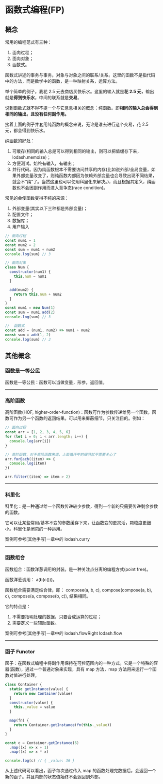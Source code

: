 # 函数式编程(FP)

## 概念

常用的编程范式有三种：

1. 面向过程；
2. 面向对象；
3. 函数式。

函数式讲述的事务与事务，对象与对象之间的联系/关系。这里的函数不是指代码中的方法，而是数学中的函数，是一种映射关系，运算方法。

举个简单的例子，我花 2.5 元去商店买快乐水。这里的输入就是<b>花 2.5 元</b>，输出就是<b>得到快乐水</b>，中间的联系就是<b>交易</b>。

说到函数式就不得不提一个与它息息相关的概念：纯函数。即<b>相同的输入总会得到相同的输出。且没有任何副作用。</b>

接着上面的例子并套用纯函数的概念来说，无论是谁去进行这个交易，花 2.5 元，都会得到快乐水。

纯函数的好处：

1. 可缓存(相同的输入总是可以得到相同的输出，则可以把值缓存下来，lodash.memoize)；
2. 方便测试。始终有输入，有输出；
3. 并行代码。因为纯函数根本不需要访问共享的内存(比如说外部/全局变量，如果外部变量改变了，则纯函数内部因为依赖外部变量也会导致出现不同结果，就会不“纯”了。当然这里也可以使用科里化来解决。)，而且根据其定义，纯函数也不会因副作用而进入竞争态(race condition)。

常见的会使函数变得不纯的来源：

1. 外部变量(其实以下三种都是外部变量)；
2. 配置文件；
3. 数据库；
4. 用户输入

```js
// 面向过程
const num1 = 1
const num2 = 2
const sum = num1 + num2
console.log(sum) // 3

// 面向对象
class Num {
  constructor(num1) {
    this.num = num1
  }

  add(num2) {
    return this.num + num2
  }
}
const num1 = new Num(1)
const sum = num1.add(2)
console.log(sum) // 3

//  函数式
const add = (num1, num2) => num1 + num2
const sum = add(1, 2)
console.log(sum) // 3
```

## 其他概念

### 函数是一等公民

函数是一等公民：函数可以当做变量，形参，返回值。

---

### 高阶函数

高阶函数(HOF, higher-order-function)：函数可作为参数传递给另一个函数。函数可作为另一个函数的返回结果。可以用来屏蔽细节，只关注目的。例如：

```js
// 面向过程
const arr = [1, 2, 3, 4, 5, 6]
for (let i = 0; i < arr.length; i++) {
  console.log(arr[i])
}

// 高阶函数，对于高阶函数来说，上面循环中的细节就不需要关心了
arr.forEach((item) => {
  console.log(item)
})

arr.filter((item) => item > 2)
```

---

### 科里化

科里化：是一种通过给一个函数传递较少参数，得到一个新的只需要传递剩余参数的函数。

它可以让某些常用/基本不变的参数缓存下来，让函数变的更灵活，颗粒度更细小。科里化是闭包的一种运用。

案例可参考[其他手写]一章中的 lodash.curry

---

### 函数组合

函数组合：函数洋葱调用的封装。是一种关注点分离的编程方式(point free)。

函数洋葱调用： a(b(c()))。

函数组合需要满足结合律，即：
compose(a, b, c), compose(compose(a, b), c), compose(a, compose(b, c)), 结果相同。

它的特点是：

1. 不需要指明处理的数据，只要合成运算的过程；
2. 需要定义一些辅助函数。

案例可参考[其他手写]一章中的 lodash.flowRight lodash.flow

---

### 函子 Functor

函子：在函数式编程中将副作用保持在可控范围内的一种方式。它是一个特殊的容器(函数)，通过一个普通对象来实现，具有 map 方法，map 方法用来运行一个函数对值进行处理。

```js
class Container {
  static getInstance(value) {
    return new Container(value)
  }
  constructor(value) {
    this._value = value
  }

  map(fn) {
    return Container.getInstance(fn(this._value))
  }
}

const c = Container.getInstance(5)
  .map((x) => x + 1)
  .map((x) => x * x)

console.log(c) // { _value: 36 }
```

从上述代码可以看出，函子每次通过传入 map 的函数处理完数据后，会返回一个新的函子。并且内部的状态值始终不会返回到外部。
